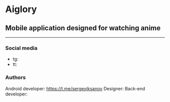 # Aiglory
## Mobile application designed for watching anime
---
### Social media
 - tg:
 - tt:

### Authors
Android developer: https://t.me/sergeyiksanov
Designer:
Back-end developer: 